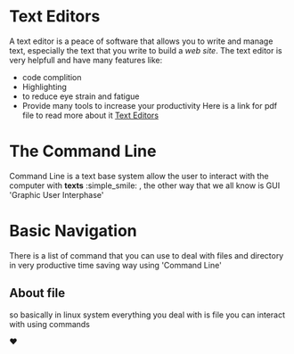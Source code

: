 # Text Editors
A text editor is a peace of software that
allows you to write and manage text, especially the text that you write
to build a *web site*.
The text editor is very helpfull and have many features like:
* code complition 
* Highlighting
* to reduce eye strain and fatigue
* Provide many tools to increase your productivity 
Here is a link for pdf file to read more about it [Text Editors](https://codefellows.github.io/code-102-guide/curriculum/class-02/Choosing-A-Text-Editor--The-Older-Coder.pdf)


# The Command Line

Command Line is a text base system allow the user to interact with the computer with **texts** :simple_smile: , the other way that we all know is GUI 'Graphic User Interphase'

# Basic Navigation

There is a list of command that you can use to deal with files and directory in very productive time saving way using 'Command Line'

## About file

so basically in linux system everything you deal with is file you can interact with using commands

:heart:
